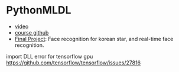 # PythonMLDL

- [video](https://www.youtube.com/playlist?list=PLQZfZKhc0kiAn7xGZ-WKkwQyseO8SbVR0&fbclid=IwAR2sf_T9LeO6eJ405ByQSmHx6EKNyK-nVCgNTYOg486u2hJ93BN827K4LuM)
- [course github](https://github.com/yenlung/AI_Math)
- [Final Project](https://nbviewer.jupyter.org/github/rex662624/PythonMLDL/blob/master/Final_project/face.ipynb?fbclid=IwAR2LZ3XO4OCs5GEHzUH0zXVhOg0X4vjd9F1hRsq8JvQ4du3cU2OfWD0kVwc): Face recognition for korean star, and real-time face recognition.


import DLL error for tensorflow gpu
https://github.com/tensorflow/tensorflow/issues/27816
